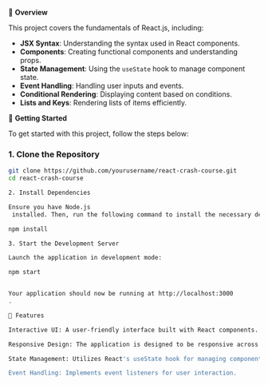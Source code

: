 📌 **Overview**

This project covers the fundamentals of React.js, including:

- **JSX Syntax**: Understanding the syntax used in React components.
- **Components**: Creating functional components and understanding props.
- **State Management**: Using the `useState` hook to manage component state.
- **Event Handling**: Handling user inputs and events.
- **Conditional Rendering**: Displaying content based on conditions.
- **Lists and Keys**: Rendering lists of items efficiently.

🚀 **Getting Started**

To get started with this project, follow the steps below:

### 1. Clone the Repository
```bash
git clone https://github.com/yourusername/react-crash-course.git
cd react-crash-course

2. Install Dependencies

Ensure you have Node.js
 installed. Then, run the following command to install the necessary dependencies:

npm install

3. Start the Development Server

Launch the application in development mode:

npm start


Your application should now be running at http://localhost:3000
.

🧪 Features

Interactive UI: A user-friendly interface built with React components.

Responsive Design: The application is designed to be responsive across devices.

State Management: Utilizes React's useState hook for managing component state.

Event Handling: Implements event listeners for user interaction.